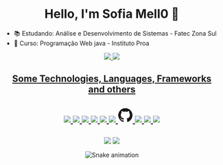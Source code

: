 ### <h1 align="center"> Hello, I'm Sofia Mell0 👋

- 📚 Estudando: Análise e Desenvolvimento de Sistemas - Fatec Zona Sul
- 🔭 Curso: Programação Web java - Instituto Proa 

<div align="center">
  <a href="https://github.com/sofiamell0">
  <img height="160em" src="https://github-readme-stats.vercel.app/api?username=sofiamell0&show_icons=true&theme=midnight-purple&include_all_commits=true&count_private=true"/>
  <img height="160em" src="https://github-readme-stats.vercel.app/api/top-langs/?username=sofiamell0&layout=compact&langs_count=7&theme=midnight-purple"/>
</div>

##

<h2 align="center">Some Technologies, Languages, Frameworks and others<h2/>
<div align="center" >
      <img src="https://img.icons8.com/color/48/000000/figma--v1.png"/>
      <img src="https://img.icons8.com/color/48/000000/html-5--v1.png"/>
      <img src="https://img.icons8.com/color/48/000000/css3.png"/>
      <img src="https://img.icons8.com/color/48/000000/javascript--v1.png"/>
      <img src="https://img.icons8.com/color/48/000000/bootstrap.png"/>
      <img src="https://img.icons8.com/color/48/000000/git.png"/>
      <img height="35em" src="https://github.com/CR10L02k/imagens/blob/main/icons/github/github-original.svg"/>
      <img src="https://img.icons8.com/ultraviolet/45/000000/react--v1.png"/>
      <img src="https://img.icons8.com/color/48/000000/mysql-logo.png"/>
      <img src="https://img.icons8.com/color/48/000000/java.png"/>
  </div>
  
  ##
 
<div align="center">
<a href="https://www.linkedin.com/in/sofiamello/" target="_blank"><img src="https://img.shields.io/badge/-LinkedIn-%230077B5?style=for-the-badge&logo=linkedin&logoColor=white" target="_blank"></a>  
 <a href = "mailto:sofiademello372@gmail.com"><img src="https://img.shields.io/badge/Gmail-D14836?style=for-the-badge&logo=gmail&logoColor=white" target="_blank"></a>
 <div/>
  
  ![Snake animation](https://github.com/sofiamell0/sofiamell0/blob/output/github-contribution-grid-snake.svg)
